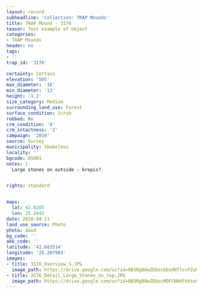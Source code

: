 ```yaml
---
layout: record
subheadline: 'Collection: TRAP Mounds'
title: TRAP Mound - 3176
teaser: Test example of object
categories:
- TRAP Mounds
header: no
tags:
- ''
trap_id: '3176'

certainty: Certain
elevation: '505'
max_diameter: '16'
min_diameter: '13'
height: '1.2'
size_category: Medium
surrounding_land_use: Forest
surface_condition: Scrub
robbed: No
crm_condition: '4'
crm_intactness: '2'
campaign: '2010'
source: Survey
municipality: Skobelevo
locality: ''
bgcode: DS001
notes: |-
  Large stones on outside - krepis?.


rights: standard


maps:
  lat: 42.6285
  lon: 25.2442
date: 2018-04-11
land_use_source: Photo
photo: Good
bg_code: ''
akb_code: ''
latitude: '42.683514'
longitude: '25.207983'
images:
- title: 3176_Overview_S.JPG
  image_path: https://drive.google.com/uc?id=0B3Rg88wZDQscbEo4NTlscFZuMjA
- title: 3176_Detail_Large_Stones_on_top.JPG
  image_path: https://drive.google.com/uc?id=0B3Rg88wZDQscMDFCNHdfbktwSXM
---
```

